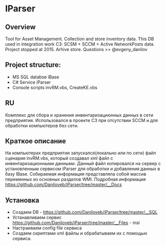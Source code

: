 # IParser
## Overview

Tool for Asset Management. 
Collection and store inventory data.
This DB used in integration work C3: SCSM + SCCM + Active NetworkPosts data.
Project stopped at 2015. Arhive store.
Questions >> @evgeny_danilov


## Project structure:
* MS SQL databse iBase
* C# Service iParser
* Console scripts invRM.vbs, CreateKE.vbs

## RU
Комплекс для сбора и хранения инвентаризациюнных данных в сети предприятия.
Использовался в проекте С3 при отсутствии SCCM и для обработки компьютеров без сети.

## Краткое описание
На компьютерах предприятия запускался(локально или по сети) файл сценария invRM.vbs, который создавал xml файл с инвентаризационными данными. 
Данный файл копировался на сервер с установленным сервисом iParser для обработки и добавления данных в базу IBase.
Собираемая информация представляла собой массив переменных из основных разделов WMI.
Подробная информация https://github.com/Daniloveb/iParser/tree/master/__Docs

## Установка
* Создаем DB - https://github.com/Daniloveb/iParser/tree/master/__SQL
* Устанавливаем сервис https://github.com/Daniloveb/iParser/tree/master/__Files - msi
* Настраиваем config file сервиса
* Создаем скриптами xml файлы и обрабатываем их с помощью сервиса.

